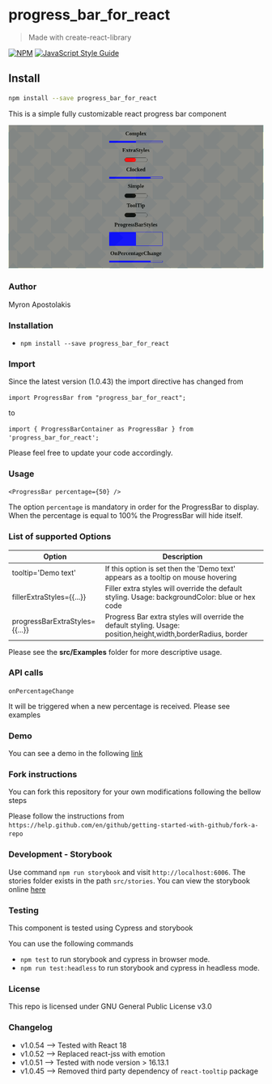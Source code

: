 # progress_bar_for_react

> Made with create-react-library

[![NPM](https://img.shields.io/npm/v/progress_bar_for_react.svg)](https://www.npmjs.com/package/progress_bar_for_react) [![JavaScript Style Guide](https://img.shields.io/badge/code_style-standard-brightgreen.svg)](https://standardjs.com)

## Install

```bash
npm install --save progress_bar_for_react
```

This is a simple fully customizable react progress bar component

![Image description](./images/progress_bar.png)

### Author

Myron Apostolakis

### Installation

- `npm install --save progress_bar_for_react`

### Import

Since the latest version (1.0.43) the import directive has changed from

`import ProgressBar from "progress_bar_for_react";`

to

`import { ProgressBarContainer as ProgressBar } from 'progress_bar_for_react';`

Please feel free to update your code accordingly.

### Usage

`<ProgressBar percentage={50} />`

The option `percentage` is mandatory in order for the ProgressBar to display. When the percentage is equal to 100% the ProgressBar will hide itself.

### List of supported Options

| Option                         | Description                                                                                                    |
| ------------------------------ | -------------------------------------------------------------------------------------------------------------- |
| tooltip='Demo text'            | If this option is set then the 'Demo text' appears as a tooltip on mouse hovering                              |
| fillerExtraStyles={{...}}      | Filler extra styles will override the default styling. Usage: backgroundColor: blue or hex code                |
| progressBarExtraStyles={{...}} | Progress Bar extra styles will override the default styling. Usage: position,height,width,borderRadius, border |

Please see the **src/Examples** folder for more descriptive usage.

### API calls

`onPercentageChange`

It will be triggered when a new percentage is received. Please see examples

### Demo

You can see a demo in the following [link](https://compassionate-shockley-ed598b.netlify.app/)

### Fork instructions

You can fork this repository for your own modifications following the bellow steps

Please follow the instructions from `https://help.github.com/en/github/getting-started-with-github/fork-a-repo`

### Development - Storybook

Use command `npm run storybook` and visit `http://localhost:6006`. The stories folder exists in the path `src/stories`.
You can view the storybook online [here](https://622e55013e5eac003a9669be-uavmohiioj.chromatic.com/?path=/story/progressbar--simple)

### Testing

This component is tested using Cypress and storybook

You can use the following commands

- `npm test` to run storybook and cypress in browser mode.
- `npm run test:headless` to run storybook and cypress in headless mode.

### License

This repo is licensed under GNU General Public License v3.0

### Changelog

- v1.0.54 --> Tested with React 18
- v1.0.52 --> Replaced react-jss with emotion
- v1.0.51 --> Tested with node version > 16.13.1
- v1.0.45 --> Removed third party dependency of `react-tooltip` package
